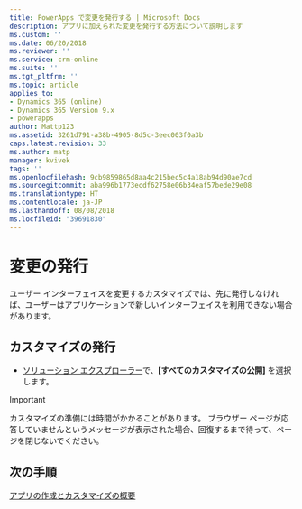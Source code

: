 ```yaml
---
title: PowerApps で変更を発行する | Microsoft Docs
description: アプリに加えられた変更を発行する方法について説明します
ms.custom: ''
ms.date: 06/20/2018
ms.reviewer: ''
ms.service: crm-online
ms.suite: ''
ms.tgt_pltfrm: ''
ms.topic: article
applies_to:
- Dynamics 365 (online)
- Dynamics 365 Version 9.x
- powerapps
author: Mattp123
ms.assetid: 3261d791-a38b-4905-8d5c-3eec003f0a3b
caps.latest.revision: 33
ms.author: matp
manager: kvivek
tags: ''
ms.openlocfilehash: 9cb9859865d8aa4c215bec5c4a18ab94d90ae7cd
ms.sourcegitcommit: aba996b1773ecdf62758e06b34eaf57bede29e08
ms.translationtype: HT
ms.contentlocale: ja-JP
ms.lasthandoff: 08/08/2018
ms.locfileid: "39691830"
---
```

# <a name="publish-changes"></a>変更の発行 

 ユーザー インターフェイスを変更するカスタマイズでは、先に発行しなければ、ユーザーはアプリケーションで新しいインターフェイスを利用できない場合があります。 
 
## <a name="publish-your-customizations"></a>カスタマイズの​発行

- [ソリューション エクスプローラー](../model-driven-apps/advanced-navigation.md#solution-explorer)で、**[すべてのカスタマイズの​​公開]** を選択します。  
  
> [!IMPORTANT]
>  カスタマイズの準備には時間がかかることがあります。 ブラウザー ページが応答していませんというメッセージが表示された場合、回復するまで待って、ページを閉じないでください。  

## <a name="next-steps"></a>次の手順
[アプリの作成とカスタマイズの概要](../model-driven-apps/getting-started-customization.md)